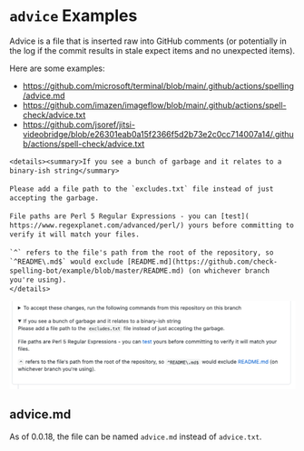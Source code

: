 # `advice` Examples

Advice is a file that is inserted raw into GitHub comments (or potentially in the log if the commit results in stale expect items and no unexpected items).

Here are some examples:
* https://github.com/microsoft/terminal/blob/main/.github/actions/spelling/advice.md
* https://github.com/imazen/imageflow/blob/main/.github/actions/spell-check/advice.txt
* https://github.com/jsoref/jitsi-videobridge/blob/e26301eab0a15f2366f5d2b73e2c0cc714007a14/.github/actions/spell-check/advice.txt

```
<details><summary>If you see a bunch of garbage and it relates to a binary-ish string</summary>

Please add a file path to the `excludes.txt` file instead of just accepting the garbage.

File paths are Perl 5 Regular Expressions - you can [test](
https://www.regexplanet.com/advanced/perl/) yours before committing to verify it will match your files.

`^` refers to the file's path from the root of the repository, so `^README\.md$` would exclude [README.md](https://github.com/check-spelling-bot/example/blob/master/README.md) (on whichever branch you're using).
</details>
```

![Advice about garbage](https://raw.githubusercontent.com/check-spelling/images/main/sample-advice.png)

## advice.md

As of 0.0.18, the file can be named `advice.md` instead of `advice.txt`.
